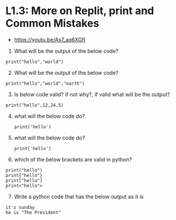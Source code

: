 # L1.3: More on Replit, print and Common Mistakes
- https://youtu.be/As7_aq6XGfI


1) What will be the output of the below code?

```
print("hello","world")
```



2) What will be the output of the below code?
```
print("hello","world","earth")
```

3) Is below code valid?
if not why?, if valid what will be the output?
```
print("hello",12,24.5)
```

4) what will the below code do?
    ```
    print('hello')
    ```

5) what will the below code do?
    ```
    print['hello']
    ```

6) which of the below brackets are valid in python?
```
print("hello")
print{"hello"}
print["hello"]
print<"hello">
```

7) Write a python code that has the below output as it is
```
it's sunday
he is "The President"
```
